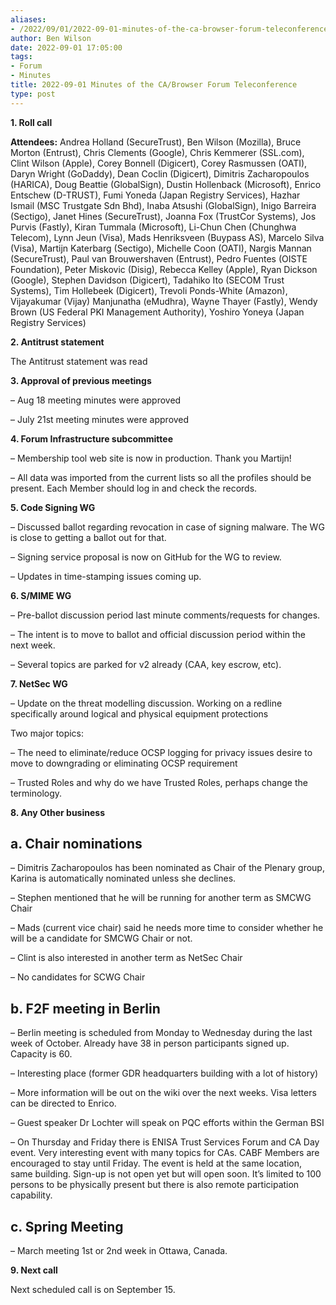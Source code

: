 ```yaml
---
aliases:
- /2022/09/01/2022-09-01-minutes-of-the-ca-browser-forum-teleconference/
author: Ben Wilson
date: 2022-09-01 17:05:00
tags:
- Forum
- Minutes
title: 2022-09-01 Minutes of the CA/Browser Forum Teleconference
type: post
---
```


**1. Roll call**

**Attendees:** Andrea Holland (SecureTrust), Ben Wilson (Mozilla), Bruce Morton (Entrust), Chris Clements (Google), Chris Kemmerer (SSL.com), Clint Wilson (Apple), Corey Bonnell (Digicert), Corey Rasmussen (OATI), Daryn Wright (GoDaddy), Dean Coclin (Digicert), Dimitris Zacharopoulos (HARICA), Doug Beattie (GlobalSign), Dustin Hollenback (Microsoft), Enrico Entschew (D-TRUST), Fumi Yoneda (Japan Registry Services), Hazhar Ismail (MSC Trustgate Sdn Bhd), Inaba Atsushi (GlobalSign), Inigo Barreira (Sectigo), Janet Hines (SecureTrust), Joanna Fox (TrustCor Systems), Jos Purvis (Fastly), Kiran Tummala (Microsoft), Li-Chun Chen (Chunghwa Telecom), Lynn Jeun (Visa), Mads Henriksveen (Buypass AS), Marcelo Silva (Visa), Martijn Katerbarg (Sectigo), Michelle Coon (OATI), Nargis Mannan (SecureTrust), Paul van Brouwershaven (Entrust), Pedro Fuentes (OISTE Foundation), Peter Miskovic (Disig), Rebecca Kelley (Apple), Ryan Dickson (Google), Stephen Davidson (Digicert), Tadahiko Ito (SECOM Trust Systems), Tim Hollebeek (Digicert), Trevoli Ponds-White (Amazon), Vijayakumar (Vijay) Manjunatha (eMudhra), Wayne Thayer (Fastly), Wendy Brown (US Federal PKI Management Authority), Yoshiro Yoneya (Japan Registry Services)  

**2. Antitrust statement**

The Antitrust statement was read

**3. Approval of previous meetings**

– Aug 18 meeting minutes were approved

– July 21st meeting minutes were approved

**4. Forum Infrastructure subcommittee**

– Membership tool web site is now in production. Thank you Martijn!

– All data was imported from the current lists so all the profiles should be present. Each Member should log in and check the records.

**5. Code Signing WG**

– Discussed ballot regarding revocation in case of signing malware. The WG is close to getting a ballot out for that.

– Signing service proposal is now on GitHub for the WG to review.

– Updates in time-stamping issues coming up.

**6. S/MIME WG**

– Pre-ballot discussion period last minute comments/requests for changes.

– The intent is to move to ballot and official discussion period within the next week.

– Several topics are parked for v2 already (CAA, key escrow, etc).

**7. NetSec WG**

– Update on the threat modelling discussion. Working on a redline specifically around logical and physical equipment protections

Two major topics:

– The need to eliminate/reduce OCSP logging for privacy issues desire to move to downgrading or eliminating OCSP requirement

– Trusted Roles and why do we have Trusted Roles, perhaps change the terminology.

**8. Any Other business**

## a. Chair nominations

– Dimitris Zacharopoulos has been nominated as Chair of the Plenary group, Karina is automatically nominated unless she declines.

– Stephen mentioned that he will be running for another term as SMCWG Chair

– Mads (current vice chair) said he needs more time to consider whether he will be a candidate for SMCWG Chair or not.

– Clint is also interested in another term as NetSec Chair

– No candidates for SCWG Chair

## b. F2F meeting in Berlin

– Berlin meeting is scheduled from Monday to Wednesday during the last week of October. Already have 38 in person participants signed up. Capacity is 60.

– Interesting place (former GDR headquarters building with a lot of history)

– More information will be out on the wiki over the next weeks. Visa letters can be directed to Enrico.

– Guest speaker Dr Lochter will speak on PQC efforts within the German BSI

– On Thursday and Friday there is ENISA Trust Services Forum and CA Day event. Very interesting event with many topics for CAs. CABF Members are encouraged to stay until Friday. The event is held at the same location, same building. Sign-up is not open yet but will open soon. It’s limited to 100 persons to be physically present but there is also remote participation capability.

## c. Spring Meeting

– March meeting 1st or 2nd week in Ottawa, Canada.

**9. Next call**

Next scheduled call is on September 15.